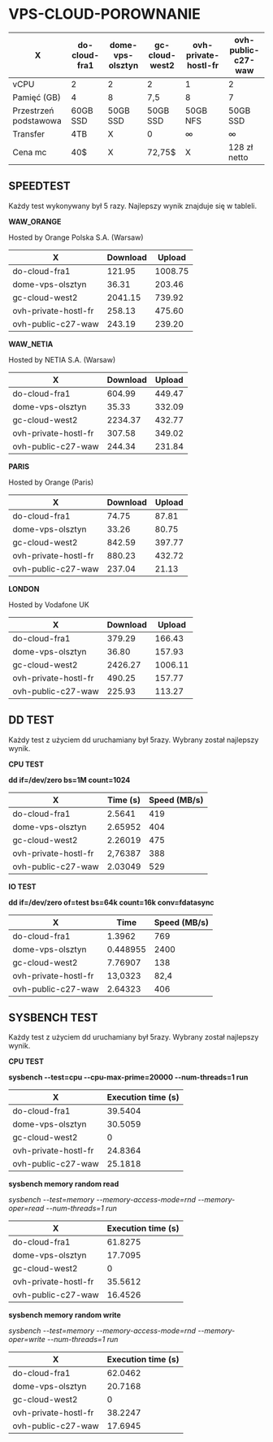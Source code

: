 # VPS-CLOUD-POROWNANIE

| X  | do-cloud-fra1  | dome-vps-olsztyn | gc-cloud-west2  | ovh-private-hostl-fr  | ovh-public-c27-waw |
| ------------- | ------------- | ------------- | ------------- | ------------- | ------------- |
| vCPU  | 2  | 2 | 2  | 1  | 2 |
| Pamięć (GB)  | 4  | 8 | 7,5  | 8  | 7 |
| Przestrzeń podstawowa  | 60GB SSD  | 50GB SSD | 50GB SSD  | 50GB NFS  | 50GB SSD |
| Transfer  | 4TB  | X | 0  | ∞  | ∞ |
| Cena mc  | 40$  | X | 72,75$  | X  | 128 zł netto |


## SPEEDTEST

Każdy test wykonywany był 5 razy. Najlepszy wynik znajduje się w tableli.

**WAW_ORANGE**

Hosted by Orange Polska S.A. (Warsaw)

| X  | Download  | Upload |
| ------------- | ------------- | ------------- |
| do-cloud-fra1  | 121.95  | 1008.75 |
| dome-vps-olsztyn  | 36.31  | 203.46 |
| gc-cloud-west2 | 2041.15 | 739.92 |
| ovh-private-hostl-fr | 258.13 | 475.60 |
| ovh-public-c27-waw | 243.19 | 239.20 |

**WAW_NETIA**

Hosted by NETIA S.A. (Warsaw)

| X  | Download  | Upload |
| ------------- | ------------- | ------------- |
| do-cloud-fra1  | 604.99  | 449.47 |
| dome-vps-olsztyn  | 35.33  | 332.09 |
| gc-cloud-west2 | 2234.37 | 432.77 |
| ovh-private-hostl-fr | 307.58 | 349.02 |
| ovh-public-c27-waw | 244.34 | 231.84 |


**PARIS**

Hosted by Orange (Paris)

| X  | Download  | Upload |
| ------------- | ------------- | ------------- |
| do-cloud-fra1  | 74.75  | 87.81 |
| dome-vps-olsztyn  | 33.26 | 80.75 |
| gc-cloud-west2 | 842.59 |397.77 |
| ovh-private-hostl-fr |880.23 | 432.72 |
| ovh-public-c27-waw | 237.04 | 21.13 |

**LONDON**

Hosted by Vodafone UK

| X  | Download  | Upload |
| ------------- | ------------- | ------------- |
| do-cloud-fra1  | 379.29  | 166.43 |
| dome-vps-olsztyn  | 36.80 | 157.93 |
| gc-cloud-west2 | 2426.27 |1006.11  |
| ovh-private-hostl-fr | 490.25 | 157.77 |
| ovh-public-c27-waw | 225.93 | 113.27 |


## DD TEST
Każdy test z użyciem dd uruchamiany był 5razy. Wybrany został najlepszy wynik. 


**CPU TEST**

__dd if=/dev/zero bs=1M count=1024__

| X  | Time (s)  | Speed (MB/s) |
| ------------- | ------------- | ------------- |
| do-cloud-fra1  | 2.5641  | 419 |
| dome-vps-olsztyn  | 2.65952 | 404 |
| gc-cloud-west2 |2.26019  |475  |
| ovh-private-hostl-fr | 2,76387 | 388 |
| ovh-public-c27-waw | 2.03049 | 529 |



**IO TEST**

__dd if=/dev/zero of=test bs=64k count=16k conv=fdatasync__

| X  | Time  | Speed (MB/s) |
| ------------- | ------------- | ------------- |
| do-cloud-fra1  | 1.3962  | 769 |
| dome-vps-olsztyn  | 0.448955 | 2400 |
| gc-cloud-west2 | 7.76907  |138  |
| ovh-private-hostl-fr | 13,0323 | 82,4 |
| ovh-public-c27-waw | 2.64323 | 406 |


## SYSBENCH TEST
Każdy test z użyciem dd uruchamiany był 5razy. Wybrany został najlepszy wynik. 

**CPU TEST**

__sysbench --test=cpu --cpu-max-prime=20000 --num-threads=1 run__

| X  | Execution time (s) |
| ------------- | ------------- 
| do-cloud-fra1  | 39.5404  | 
| dome-vps-olsztyn  | 30.5059 |
| gc-cloud-west2 | 0  |
| ovh-private-hostl-fr | 24.8364 |
| ovh-public-c27-waw | 25.1818 |


**sysbench memory random read**

_sysbench --test=memory --memory-access-mode=rnd --memory-oper=read --num-threads=1 run_

| X  | Execution time (s) |
| ------------- | ------------- 
| do-cloud-fra1  | 61.8275  | 
| dome-vps-olsztyn  | 17.7095 |
| gc-cloud-west2 | 0  |
| ovh-private-hostl-fr | 35.5612 |
| ovh-public-c27-waw | 16.4526 |

**sysbench memory random write**

_sysbench --test=memory --memory-access-mode=rnd --memory-oper=write --num-threads=1 run_

| X  | Execution time (s) |
| ------------- | ------------- 
| do-cloud-fra1  | 62.0462  | 
| dome-vps-olsztyn  | 20.7168 |
| gc-cloud-west2 | 0  |
| ovh-private-hostl-fr | 38.2247 |
| ovh-public-c27-waw | 17.6945 |
